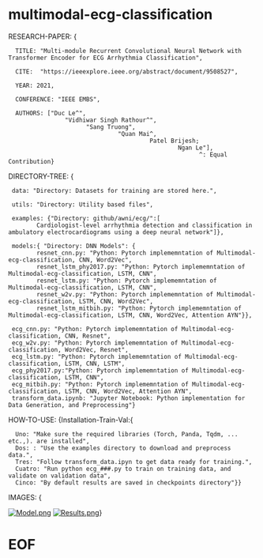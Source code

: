 # multimodal-ecg-classification

RESEARCH-PAPER:  {

      TITLE: "Multi-module Recurrent Convolutional Neural Network with Transformer Encoder for ECG Arrhythmia Classification",

      CITE:  "https://ieeexplore.ieee.org/abstract/document/9508527",
      
      YEAR: 2021,
      
      CONFERENCE: "IEEE EMBS",
      
      AUTHORS: ["Duc Le^",
                    "Vidhiwar Singh Rathour^",
                          "Sang Truong", 
                                   "Quan Mai^, 
                                            Patel Brijesh; 
                                                    Ngan Le"],
                                                          ^: Equal Contribution}  

                                                          
                                                                                    
DIRECTORY-TREE: {

     data: "Directory: Datasets for training are stored here.",
    
     utils: "Directory: Utility based files",
     
     examples: {"Directory: github/awni/ecg/":[
            Cardiologist-level arrhythmia detection and classification in ambulatory electrocardiograms using a deep neural network"]},

     models:{ "Directory: DNN Models": {
            resnet_cnn.py: "Python: Pytorch implememntation of Multimodal-ecg-classification, CNN, Word2Vec",
            resnet_lstm_phy2017.py: "Python: Pytorch implememntation of Multimodal-ecg-classification, LSTM, CNN",
            resnet_lstm.py: "Python: Pytorch implememntation of Multimodal-ecg-classification, LSTM, CNN",
            resnet_w2v.py: "Python: Pytorch implememntation of Multimodal-ecg-classification, LSTM, CNN, Word2Vec",
            resnet_lstm_mitbih.py: "Python: Pytorch implememntation of Multimodal-ecg-classification, LSTM, CNN, Word2Vec, Attention AYN"}},

     ecg_cnn.py: "Python: Pytorch implememntation of Multimodal-ecg-classification, CNN, Resnet",
     ecg_w2v.py: "Python: Pytorch implememntation of Multimodal-ecg-classification, Word2Vec, Resnet",
     ecg_lstm.py: "Python: Pytorch implememntation of Multimodal-ecg-classification, LSTM, CNN, LSTM",
     ecg_phy2017.py:"Python: Pytorch implememntation of Multimodal-ecg-classification, LSTM, CNN",
     ecg_mitbih.py: "Python: Pytorch implememntation of Multimodal-ecg-classification, LSTM, CNN, Word2Vec, Attention AYN",
     transform_data.ipynb: "Jupyter Notebook: Python implementation for Data Generation, and Preprocessing"}
                                       
HOW-TO-USE: {Installation-Train-Val:{

      Uno: "Make sure the required libraries (Torch, Panda, Tqdm, ... etc.,). are installed",
      Dos: : "Use the examples directory to download and preprocess data.",
      Tres: "Follow transform_data.ipyn to get data ready for training.",
      Cuatro: "Run python ecg_###.py to train on training data, and validate on validation data",
      Cinco: "By default results are saved in checkpoints directory"}}
                               
IMAGES: { 

 [![Model.png](https://i.postimg.cc/PJw2b5gd/Model.png)](https://postimg.cc/vxGrbb8K)
 [![Results.png](https://i.postimg.cc/PxmCmGSB/Results.png)](https://postimg.cc/34xrTq5B)}

             
#  EOF
                     
                    
